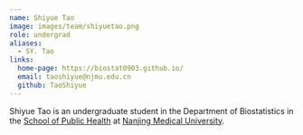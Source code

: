 ```yaml
---
name: Shiyue Tao
image: images/team/shiyuetao.png
role: undergrad
aliases:
  - SY. Tao
links:
  home-page: https://biostat0903.github.io/
  email: taoshiyue@njmu.edu.cn
  github: TaoShiyue
---
```



Shiyue Tao is an undergraduate student in the Department of Biostatistics in the [School of Public Health](https://gwxy.njmu.edu.cn/) at [Nanjing Medical University](https://www.njmu.edu.cn/).